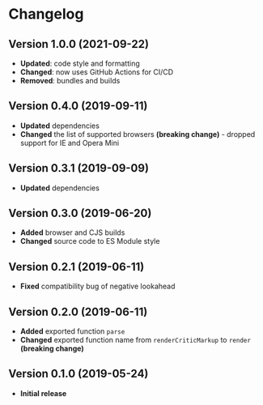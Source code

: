 # Changelog

## Version 1.0.0 (2021-09-22)

- **Updated**: code style and formatting
- **Changed**: now uses GitHub Actions for CI/CD
- **Removed**: bundles and builds

## Version 0.4.0 (2019-09-11)

- **Updated** dependencies
- **Changed** the list of supported browsers **(breaking change)** - dropped support for IE and Opera Mini

## Version 0.3.1 (2019-09-09)

- **Updated** dependencies

## Version 0.3.0 (2019-06-20)

- **Added** browser and CJS builds
- **Changed** source code to ES Module style

## Version 0.2.1 (2019-06-11)

- **Fixed** compatibility bug of negative lookahead

## Version 0.2.0 (2019-06-11)

- **Added** exported function `parse`
- **Changed** exported function name from `renderCriticMarkup` to `render` **(breaking change)**

## Version 0.1.0 (2019-05-24)

- **Initial release**